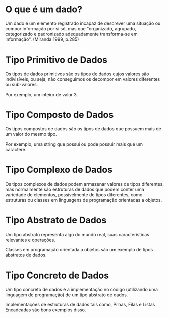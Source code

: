 # O que é um dado?

Um dado é um elemento registrado incapaz de descrever uma situação ou compor informação por si só, mas que "organizado, agrupado, categorizado e padronizado adequadamente transforma-se em informação". (Miranda 1999, p.285)

# Tipo Primitivo de Dados

Os tipos de dados primitivos são os tipos de dados cujos valores são indivisíveis, ou seja, não conseguimos os decompor em valores diferentes ou sub-valores.

Por exemplo, um inteiro de valor 3.

# Tipo Composto de Dados

Os tipos compostos de dados são os tipos de dados que possuem mais de um valor do mesmo tipo.

Por exemplo, uma string que possui ou pode possuir mais que um caractere.

# Tipo Complexo de Dados

Os tipos complexos de dados podem armazenar valores de tipos diferentes, mas normalmente são estruturas de dados que podem conter uma variedade de elementos, possivelmente de tipos diferentes, como estruturas ou classes em linguagens de programação orientadas a objetos.

# Tipo Abstrato de Dados

Um tipo abstrato representa algo do mundo real, suas características relevantes e operações.

Classes em programação orientada a objetos são um exemplo de tipos abstratos de dados.

# Tipo Concreto de Dados

Um tipo concreto de dados é a implementação no código (utilizando uma linguagem de programação) de um tipo abstrato de dados.

Implementações de estruturas de dados tais como, Pilhas, Filas e Listas Encadeadas são bons exemplos disso.
